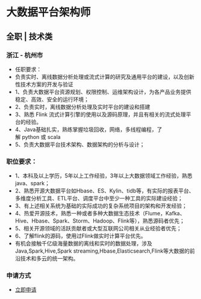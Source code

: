 
# 大数据平台架构师
## 全职  |  技术类
### 浙江 - 杭州市

- 任职要求：
- 负责实时、离线数据分析处理或流式计算的研究及通用平台的建设，以及创新性技术方案的开发与验证
- 1、负责大数据平台资源规划、权限控制、运维架构设计，为各产品业务提供稳定、高效、安全的运行环境；
- 2、负责实时，离线数据分析处理及实时平台的建设和搭建
- 3、熟悉&nbsp;Flink&nbsp;流式计算引擎的使用以及源码原理，并且有相关的流式处理平台的经验。
- 4、Java基础扎实，熟练掌握垃圾回收，网络，多线程编程，了解&nbsp;python&nbsp;或&nbsp;scala
- 5、负责大数据平台技术架构、数据架构的分析与设计；

### 职位要求：
- 1、本科及以上学历，5年以上工作经验，3年以上大数据领域工作经验，熟悉java、spark；
- 2、熟悉开源大数据平台如Hbase、ES、Kylin、tidb等，有实际的报表平台、多维度分析工具、ETL平台、调度平台中至少一种工具的实际建设经验；
- 3、有上述相关系统为基础的实际成功的复杂系统项目的架构和开发经验；
- 4、热爱开源技术，熟悉一种或者多种大数据生态技术（Flume，Kafka、Hive、Hbase、Spark、Storm、Hadoop、Flink等），熟悉源码者优先；
- 5、相关开源领域的活跃贡献者或大型互联网公司相关从业经验者优先；
- 6、了解flink的源码，使用过Flink做实时计算平台优先。
- 有机会接触千亿级海量数据的离线和实时的数据处理，涉及Java,Spark,Hive,Spark streaming,Hbase,Elasticsearch,Flink等大数据的前沿技术和多云的统一架构。
### 申请方式
- <a href="mailto:hr@tuya.com" title=yourName-大数据平台架构师>立即申请</a>
